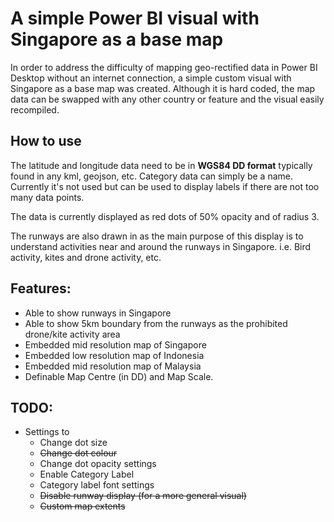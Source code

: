 # A simple Power BI visual with Singapore as a base map
In order to address the difficulty of mapping geo-rectified data in Power BI Desktop without an internet connection, a simple custom visual with Singapore as a base map was created. Although it is hard coded, the map data can be swapped with any other country or feature and the visual easily recompiled.

## How to use
The latitude and longitude data need to be in **WGS84 DD format** typically found in any kml, geojson, etc. Category data can simply be a name. Currently it's not used but can be used to display labels if there are not too many data points.

The data is currently displayed as red dots of 50% opacity and of radius 3.

The runways are also drawn in as the main purpose of this display is to understand activities near and around the runways in Singapore. i.e. Bird activity, kites and drone activity, etc.

## Features:
- Able to show runways in Singapore
- Able to show 5km boundary from the runways as the prohibited drone/kite activity area
- Embedded mid resolution map of Singapore
- Embedded low resolution map of Indonesia
- Embedded mid resolution map of Malaysia
- Definable Map Centre (in DD) and Map Scale.

## TODO:
- Settings to
    - Change dot size
    - ~~Change dot colour~~
    - Change dot opacity settings
    - Enable Category Label
    - Category label font settings
    - ~~Disable runway display (for a more general visual)~~
    - ~~Custom map extents~~
